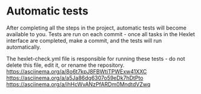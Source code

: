 # Automatic tests

After completing all the steps in the project, automatic tests will become available to you. Tests are run on each commit - once all tasks in the Hexlet interface are completed, make a commit, and the tests will run automatically.

The hexlet-check.yml file is responsible for running these tests - do not delete this file, edit it, or rename the repository.
 https://asciinema.org/a/8o6t7kpJ8FBWtiTPWExw41XXC
  https://asciinema.org/a/a5Ja86dg6307o59eDk7hDtPto
   https://asciinema.org/a/ihHcWvANzPfARDm0MndtdVZwq